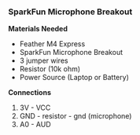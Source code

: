 ### SparkFun Microphone Breakout

**Materials Needed**
* Feather M4 Express
* SparkFun Microphone Breakout
* 3 jumper wires
* Resistor (10k ohm)
* Power Source (Laptop or Battery)

**Connections**
1. 3V - VCC
2. GND - resistor - gnd (microphone)
3. A0 - AUD
